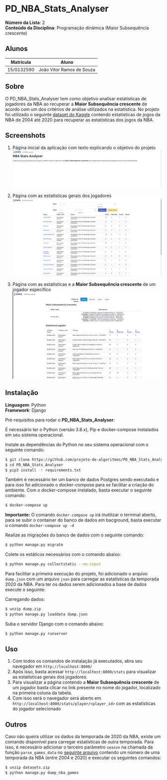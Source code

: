 # PD_NBA_Stats_Analyser

**Número da Lista**: 2<br>
**Conteúdo da Disciplina**: Programação dinâmica (Maior Subsequência crescente)<br>

## Alunos
|Matrícula   |               Aluno                  |
| ---------- | ------------------------------------ |
| 15/0132590 |      João Vitor Ramos de Souza       |

## Sobre 

O PD_NBA_Stats_Analyser tem como objetivo analisar estatísticas de jogadores da NBA ao recuperar a **Maior Subsequência crescente** de acordo com um dos critérios de análise utilizados na estatística. No projeto foi utilizado o seguinte [dataset do Kaggle](https://www.kaggle.com/nathanlauga/nba-games) contendo estatísticas de jogos da NBA de 2004 até 2020 para recuperar as estatísticas dos jogos da NBA.

## Screenshots
1. Página inicial da aplicação com texto explicando o objetivo do projeto
![home](imgs/home.png)

2. Página com as estatísticas gerais dos jogadores
![stats](imgs/stats.png)

3. Página com as estatísticas e a **Maior Subsequência crescente**  de um jogador específico
![player_stats](imgs/player_stats.png)

## Instalação 
**Linguagem**: Python<br>
**Framework**: Django<br>

Pré-requisitos para rodar o **PD_NBA_Stats_Analyser**:

É necessário ter o Python (versão 3.8.x), Pip e docker-compose instalados em seu sistema operacional.

Instale as dependências do Python no seu sistema operacional com o seguinte comando:
```sh
$ git clone https://github.com/projeto-de-algoritmos/PD_NBA_Stats_Analyser.git
$ cd PD_NBA_Stats_Analyser
$ pip3 install -r requirements.txt
```

Também é necessário ter um banco de dados Postgres sendo executado e para isso foi adicionado o docker-compose para se facilitar a criação do ambiente. Com o docker-compose instalado, basta executar o seguinte comando:

```sh
$ docker-compose up
```

**Importante:** O comando `docker-compose up` irá inutilizar o terminal aberto, para se subir o container do banco de dados em bacground, basta executar o comando `docker-compose up -d`

Realize as migrações do banco de dados com o seguinte comando:
```sh
$ python manage.py migrate
```

Colete os estáticos necessários com o comando abaixo:
```sh
$ python manage.py collectstatic --no-input
```

Para facilitar a primeira execução do projeto, foi adicionado o arquivo `dump.json` com um arquivo `json` para carregar as estatísticas da temporada 2020 da NBA. Para ter os dados serem adicionados a base de dados execute o seguinte:

Carregando dados:
```sh
$ unzip dump.zip
$ python manage.py loaddata dump.json
```


Suba o servidor Django com o comando abaixo:
```sh
$ python manage.py runserver
```

## Uso 

1. Com todos os comandos de instalação já executados, abra seu navegador em `http://localhost:8000/`
2. Após isso, basta acessar `http://localhost:8000/stats` para visualizar as estatísticas gerais dos jogadores.
3. Para visualizar a página contendo a **Maior Subsequência crescente** de um jogador basta clicar no link presente no nome do jogador, localizado na primeira coluna da tabela.
4. Com isso será o navegador será aberto em `http://localhost:8000/stats/player/<player_id>` com as estatísticas do jogador selecionado

## Outros

Caso não queira utilizar os dados da temporada de 2020 da NBA, existe um comando disponível para carregar estatísticas de outra temporada. Para isso, é necessário adicionar o terceiro parâmetro `season` na chamada da função `parse_games_data` no [seguinte arquivo](analyser/management/commands/dump_nba_games.py) contendo um número de uma temporada da NBA (entre 2004 e 2020) e executar os seguintes comandos:

```sh
$ unzip datasets.zip
$ python manage.py dump_nba_games
```

